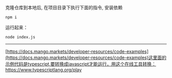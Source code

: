 克隆仓库到本地后, 在项目目录下执行下面的指令, 安装依赖
```shell
npm i
```

运行起来：

```shell
node index.js
```

--------------------------------
[https://docs.mango.markets/developer-resources/code-examples](https://docs.mango.markets/developer-resources/code-examples)这里面的示例代码是typescript,要转换成javascript才能运行，用这个在线工具转换：https://www.typescriptlang.org/play

